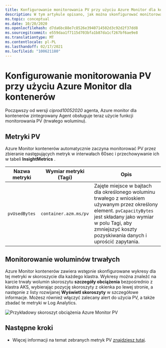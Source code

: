 ```yaml
---
title: Konfigurowanie monitorowania PV przy użyciu Azure Monitor dla kontenerów | Microsoft Docs
description: W tym artykule opisano, jak można skonfigurować monitorowanie klastrów Kubernetes z woluminami trwałymi przy użyciu Azure Monitor dla kontenerów.
ms.topic: conceptual
ms.date: 10/20/2020
ms.openlocfilehash: d7da6bc88e7c8526e3940714502d3c92d2f37dd8
ms.sourcegitcommit: e559daa1f7115d703bfa1b87da1cf267bf6ae9e8
ms.translationtype: MT
ms.contentlocale: pl-PL
ms.lasthandoff: 02/17/2021
ms.locfileid: "100621180"
---
```

# <a name="configure-pv-monitoring-with-azure-monitor-for-containers"></a>Konfigurowanie monitorowania PV przy użyciu Azure Monitor dla kontenerów

Począwszy od wersji *ciprod10052020* agenta, Azure monitor dla kontenerów zintegrowany Agent obsługuje teraz użycie funkcji monitorowania PV (trwałego woluminu).

## <a name="pv-metrics"></a>Metryki PV

Azure Monitor kontenerów automatycznie zaczyna monitorować PV przez zbieranie następujących metryk w interwałach 60sec i przechowywanie ich w tabeli **InsightMetrics** .

|Nazwa metryki |Wymiar metryki (Tagi) |Opis |
|------------|------------------------|------------|
| `pvUsedBytes`|`container.azm.ms/pv`|Zajęte miejsce w bajtach dla określonego woluminu trwałego z wnioskiem używanym przez określony element. `pvCapacityBytes` jest składany jako wymiar w polu Tagi, aby zmniejszyć koszty pozyskiwania danych i uprościć zapytania.|

## <a name="monitor-persistent-volumes"></a>Monitorowanie woluminów trwałych

Azure Monitor kontenerów zawiera wstępnie skonfigurowane wykresy dla tej metryki w skoroszycie dla każdego klastra. Wykresy można znaleźć na karcie trwały wolumin skoroszytu **szczegóły obciążenia** bezpośrednio z klastra AKS, wybierając pozycję skoroszyty z okienka po lewej stronie, a następnie z listy rozwijanej **Wyświetl skoroszyty** w szczegółowe informacje. Możesz również włączyć zalecany alert do użycia PV, a także zbadać te metryki w Log Analytics.  

![Przykładowy skoroszyt obciążenia Azure Monitor PV](./media/container-insights-persistent-volumes/pv-workload-example.PNG)

## <a name="next-steps"></a>Następne kroki

- Więcej informacji na temat zebranych metryk PV [znajdziesz tutaj](./container-insights-agent-config.md).
